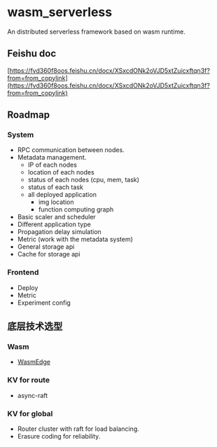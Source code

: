 # wasm_serverless
An distributed serverless framework based on wasm runtime.

## Feishu doc
[https://fvd360f8oos.feishu.cn/docx/XSxcdONk2oVJD5xtZuicxftqn3f?from=from_copylink](https://fvd360f8oos.feishu.cn/docx/XSxcdONk2oVJD5xtZuicxftqn3f?from=from_copylink)

## Roadmap
### System
- RPC communication between nodes.
- Metadata management.
    - IP of each nodes
    - location of each nodes
    - status of each nodes (cpu, mem, task)
    - status of each task
    - all deployed application
        - img location
        - function computing graph
- Basic scaler and scheduler
- Different application type
- Propagation delay simulation
- Metric (work with the metadata system)
- General storage api
- Cache for storage api

### Frontend
- Deploy
- Metric
- Experiment config

## 底层技术选型

### Wasm
- [WasmEdge](https://wasmedge.org/)

### KV for route
- async-raft

### KV for global
- Router cluster with raft for load balancing.
- Erasure coding for reliability.

